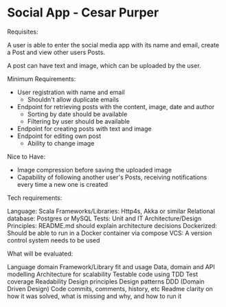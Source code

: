 # Social App - Cesar Purper

Requisites:

A user is able to enter the social media app with its name and email, create a Post and view other users Posts.

A post can have text and image, which can be uploaded by the user.


Minimum Requirements:

- User registration with name and email
  - Shouldn't allow duplicate emails
- Endpoint for retrieving posts with the content, image, date and author
  - Sorting by date should be available
  - Filtering by user should be available
- Endpoint for creating posts with text and image
- Endpoint for editing own post
  - Ability to change image

Nice to Have:

- Image compression before saving the uploaded image
- Capability of following another user's Posts, receiving notifications every time a new one is created

Tech requirements:

Language: Scala
Frameworks/Libraries: Http4s, Akka or similar
Relational database: Postgres or MySQL
Tests: Unit and IT
Architecture/Design Principles: README.md should explain architecture decisions
Dockerized: Should be able to run in a Docker container via compose
VCS: A version control system needs to be used  

What will be evaluated:

Language domain
Framework/Library fit and usage
Data, domain and API modelling
Architecture for scalability
Testable code using TDD
Test coverage
Readability
Design principles
Design patterns
DDD (Domain Driven Design)
Code commits, comments, history, etc
Readme clarity on how it was solved, what is missing and why, and how to run it
